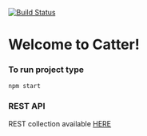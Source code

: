 [![Build Status](https://travis-ci.org/sharkygator/CatterBackend.svg?branch=master)](https://travis-ci.org/sharkygator/CatterBackend)  
# Welcome to Catter!

### To run project type
`npm start`



### REST API

REST collection available [HERE](https://documenter.getpostman.com/view/6035589/S17wPSag)
